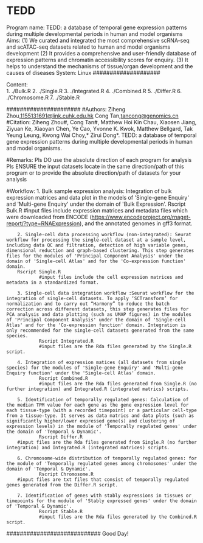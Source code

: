 # TEDD
Program name:   TEDD: a database of temporal gene expression patterns during multiple developmental periods in human and model organisms
Aims:           (1) We curated and integrated the most comprehensive scRNA-seq and scATAC-seq datasets related to human and model organisms development 
                (2) It provides a comprehensive and user-friendly database of expression patterns and chromatin accessibility scores for enquiry.
                (3) It helps to understand the mechanisms of tissue/organ development and the causes of diseases
System:         Linux
####################

Content:        
                1. ./Bulk.R
                2. ./Single.R
                3. ./Integrated.R
                4. ./Combined.R
                5. ./Differ.R
                6. ./Chromosome.R
                7. ./Stable.R

######################
#Authors:
                Ziheng Zhou,1155131691@link.cuhk.edu.hk
                Cong Tan,tancong@genomics.cn
#Citation:
		Ziheng Zhou#, Cong Tan#, Matthew Hoi Kin Chau, Xiaosen Jiang, Ziyuan Ke, Xiaoyan Chen, Ye Cao, Yvonne K. Kwok, Matthew Bellgard, Tak Yeung Leung, Kwong Wai Choy,* Zirui Dong*. TEDD: a database of temporal gene expression patterns during multiple developmental periods in human and model organisms.
 
#Remarks:
                Pls DO use the absolute direction of each program for analysis
		Pls ENSURE the input datasets locate in the same direction/path of this program or to provide the absolute direction/path of datasets for your analysis

#Workflow:
                1. Bulk sample expression analysis: Integration of bulk expression matrices and data plot in the models of 'Single-gene Enquiry' and 'Multi-gene Enquiry' under the domain of 'Bulk Expression'.
                Rscript Bulk.R
                #input files include expression matrices and metadata files which were downloaded from ENCODE (https://www.encodeproject.org/rnaget-report/?type=RNAExpression), and the annotated genomes in gff3 format.
                
		2. Single-cell data processing workflow (non-integrated): Seurat workflow for processing the single-cell dataset at a sample level, including data QC and filtration, detection of high variable genes, dimensional reduction and graph-based clustering. This step generates files for the modules of 'Principal Component Analysis' under the domain of 'Single-cell Atlas' and for the 'Co-expression function' domain.
		Rscript Single.R
                #input files include the cell expression matrices and metadata in a standardized format.

		3. Single-cell data integration workflow :Seurat workflow for the integration of single-cell datasets. To apply ‘SCTransform’ for normalization and to carry out “Harmony” to reduce the batch correction across different datasets, this step generates files for PCA analysis and data plotting (such as UMAP figures) in the modules of 'Principal Component Analysis' under the domain of 'Single-cell Atlas' and for the 'Co-expression function' domain. Integration is only recommended for the single-cell datasets generated from the same species.
                Rscript Integrated.R
                #input files are the Rda files generated by the Single.R script.
		
		4. Integration of expression matices (all datasets from single species) for the modules of 'Single-gene Enquiry' and 'Multi-gene Enquiry function' under the 'Single-cell Atlas' domain.
                Rscript Combined.R
                #input files are the Rda files generated from Single.R (no further integration) and Integrated.R (integrated matrics) scripts.
	
		5. Identification of temporally regulated genes: Calculation of the median TPM value for each gene as the gene expression level for each tissue-type (with a recorded timepoint) or a particular cell-type from a tissue-type. It serves as data matrics and data plots (such as significantly higher/lower expressed gene(s) and clustering of expression levels) in the module of 'Temporally regulated genes' under the domain of 'Temporal & Dynamic'.
                Rscript Differ.R
		#input files are the Rda files generated from Single.R (no further integration) and Integrated.R (integrated matrices) scripts.
		
		6. Chromosome-wide distribution of temporally regulated genes: for the module of 'Temporally regulated genes among chromosomes' under the domain of 'Temporal & Dynamic'.
                Rscript Chromosome.R
		#input files are txt files that consist of temporally regulated genes generated from the Differ.R script.

		7. Identification of genes with stably expressions in tissues or timepoints for the module of 'Stably expressed genes' under the domain of 'Temporal & Dynamic'.
                Rscript Stable.R
                #input files are the Rda files generated by the Combined.R script.
                

############################
Good Day!
